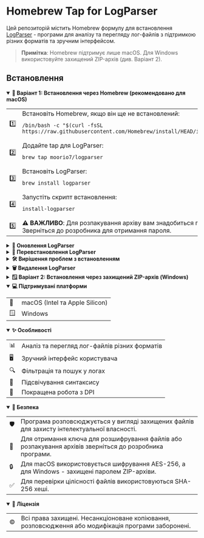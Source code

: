 <meta name="robots" content="noindex, nofollow">
<meta name="googlebot" content="noindex, nofollow">
<meta name="bingbot" content="noindex, nofollow">
<meta name="slurp" content="noindex, nofollow">
<meta name="duckduckbot" content="noindex, nofollow">
<meta name="baiduspider" content="noindex, nofollow">
<meta name="yandexbot" content="noindex, nofollow">
<meta name="sogou" content="noindex, nofollow">
<meta name="ia_archiver" content="noindex, nofollow">

# Homebrew Tap for LogParser

Цей репозиторій містить Homebrew формулу для встановлення [LogParser](https://github.com/moorio7/LogParser) - програми для аналізу та перегляду лог-файлів з підтримкою різних форматів та зручним інтерфейсом.

> **Примітка**: Homebrew підтримує лише macOS. Для Windows використовуйте захищений ZIP-архів (див. Варіант 2).

## Встановлення

<details open>
<summary><b>🍎 Варіант 1: Встановлення через Homebrew (рекомендовано для macOS)</b></summary>

<table>
<tr>
<td>1️⃣</td>
<td>Встановіть Homebrew, якщо він ще не встановлений:
<pre><code>/bin/bash -c "$(curl -fsSL https://raw.githubusercontent.com/Homebrew/install/HEAD/install.sh)"</code></pre>
</td>
</tr>
<tr>
<td>2️⃣</td>
<td>Додайте tap для LogParser:
<pre><code>brew tap moorio7/logparser</code></pre>
</td>
</tr>
<tr>
<td>3️⃣</td>
<td>Встановіть LogParser:
<pre><code>brew install logparser</code></pre>
</td>
</tr>
<tr>
<td>4️⃣</td>
<td>Запустіть скрипт встановлення:
<pre><code>install-logparser</code></pre>
</td>
</tr>
<tr>
<td>5️⃣</td>
<td>
<b>⚠️ ВАЖЛИВО</b>: Для розпакування архіву вам знадобиться пароль. Зверніться до розробника для отримання пароля.
</td>
</tr>
</table>

<details>
<summary><b>🔄 Оновлення LogParser</b></summary>

<table>
<tr>
<td>1️⃣</td>
<td>Оновіть Homebrew:
<pre><code>brew update</code></pre>
</td>
</tr>
<tr>
<td>2️⃣</td>
<td>Оновіть LogParser:
<pre><code>brew upgrade logparser</code></pre>
</td>
</tr>
<tr>
<td>3️⃣</td>
<td>Запустіть скрипт встановлення:
<pre><code>install-logparser</code></pre>
</td>
</tr>
</table>
</details>

<details>
<summary><b>🔧 Перевстановлення LogParser</b></summary>

<table>
<tr>
<td>1️⃣</td>
<td>Перевстановіть LogParser:
<pre><code>brew reinstall logparser</code></pre>
</td>
</tr>
<tr>
<td>2️⃣</td>
<td>Запустіть скрипт встановлення:
<pre><code>install-logparser</code></pre>
</td>
</tr>
</table>
</details>

<details>
<summary><b>🛠️ Вирішення проблем з встановленням</b></summary>

<details>
<summary><b>🗑️ Проблеми з кешем Homebrew</b></summary>

Очистити кеш Homebrew:

```bash
brew cleanup
```

```bash
brew cleanup --prune=all
```

Оновити Homebrew та формули:

```bash
brew update
```

```bash
brew update-reset
```
</details>

<details>
<summary><b>🔑 Проблеми з хешами</b></summary>

Якщо виникає помилка "SHA256 mismatch":

Очистити кеш завантажень:

```bash
rm -rf "$(brew --cache)/downloads/moorio7-logparser-*"
```

Оновити формулу:

```bash
brew update
```

Перевстановити:

```bash
brew reinstall logparser
```
</details>

<details>
<summary><b>🔒 Проблеми з правами доступу</b></summary>

Якщо виникають проблеми з правами доступу:

Виправити права доступу для Homebrew:

```bash
sudo chown -R $(whoami) $(brew --prefix)/*
```

Перевстановити формулу:

```bash
brew reinstall logparser
```
</details>

<details>
<summary><b>🧹 Повне скидання Homebrew</b></summary>

Для повного скидання та перевстановлення:

1. Видалити всі кешовані файли LogParser:
```bash
rm -rf "$(brew --cache)/downloads/moorio7-logparser-*"
```

2. Очистити кеш Homebrew:
```bash
brew cleanup --prune=all
```

3. Оновити Homebrew:
```bash
brew update
```

4. Видалити формулу LogParser:
```bash
brew uninstall logparser
```

5. Видалити теп репозиторію:
```bash
brew untap moorio7/logparser
```

6. Додати теп знову:
```bash
brew tap moorio7/logparser
```

7. Встановити LogParser заново:
```bash
brew install moorio7/logparser/logparser
```

8. Запустити скрипт встановлення:
```bash
install-logparser
```
</details>
</details>

<details>
<summary><b>🗑️ Видалення LogParser</b></summary>

Для видалення LogParser:

```bash
brew uninstall logparser
```

Для видалення tap:

```bash
brew untap moorio7/logparser
```
</details>
</details>

<details>
<summary><b>🪟 Варіант 2: Встановлення через захищений ZIP-архів (Windows)</b></summary>

<table>
<tr>
<td>1️⃣</td>
<td>Завантажте захищений ZIP-архів з останнього релізу:
<pre><code>https://github.com/moorio7/homebrew-logparser/releases/download/vX.Y.Z/LogParser-X.Y.Z-windows.zip</code></pre>
<i>(Замініть X.Y.Z на актуальну версію, наприклад 0.4.23)</i>
</td>
</tr>
<tr>
<td>2️⃣</td>
<td>Розпакуйте архів за допомогою 7-Zip або іншого архіватора, який підтримує захищені паролем архіви.</td>
</tr>
<tr>
<td>3️⃣</td>
<td>При запиті пароля введіть ENCRYPTION_KEY (зверніться до розробника для отримання ключа).</td>
</tr>
<tr>
<td>4️⃣</td>
<td>Після розпакування ви отримаєте виконуваний EXE-файл, який можна скопіювати на робочий стіл або запустити безпосередньо.</td>
</tr>
</table>

<details>
<summary><b>📋 Вимоги для Windows</b></summary>

- Для розпакування архіву потрібен 7-Zip або інший архіватор, який підтримує захищені паролем ZIP-архіви.
- Windows 7/8/10/11 (32 або 64-біт)
</details>
</details>

<details open>
<summary><b>💻 Підтримувані платформи</b></summary>

<table>
<tr>
<td>🍎</td>
<td>macOS (Intel та Apple Silicon)</td>
</tr>
<tr>
<td>🪟</td>
<td>Windows</td>
</tr>
</table>
</details>

<details open>
<summary><b>✨ Особливості</b></summary>

<table>
<tr>
<td>📊</td>
<td>Аналіз та перегляд лог-файлів різних форматів</td>
</tr>
<tr>
<td>🖥️</td>
<td>Зручний інтерфейс користувача</td>
</tr>
<tr>
<td>🔍</td>
<td>Фільтрація та пошук у логах</td>
</tr>
<tr>
<td>🎨</td>
<td>Підсвічування синтаксису</td>
</tr>
<tr>
<td>📱</td>
<td>Покращена робота з DPI</td>
</tr>
</table>
</details>

<details open>
<summary><b>🔐 Безпека</b></summary>

<table>
<tr>
<td>🛡️</td>
<td>Програма розповсюджується у вигляді захищених файлів для захисту інтелектуальної власності.</td>
</tr>
<tr>
<td>🔑</td>
<td>Для отримання ключа для розшифрування файлів або розпакування архівів зверніться до розробника програми.</td>
</tr>
<tr>
<td>🔒</td>
<td>Для macOS використовується шифрування AES-256, а для Windows - захищені паролем ZIP-архіви.</td>
</tr>
<tr>
<td>✅</td>
<td>Для перевірки цілісності файлів використовуються SHA-256 хеші.</td>
</tr>
</table>
</details>

<details open>
<summary><b>📜 Ліцензія</b></summary>

<table>
<tr>
<td>©️</td>
<td>Всі права захищені. Несанкціоноване копіювання, розповсюдження або модифікація програми заборонені.</td>
</tr>
</table>
</details>
